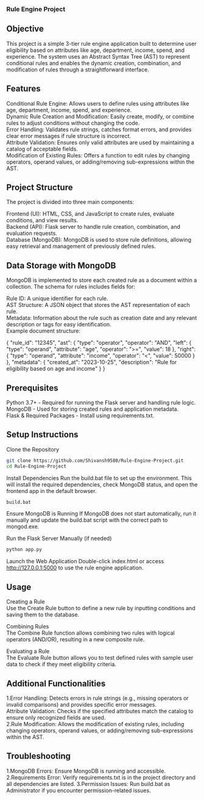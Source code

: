 ### Rule Engine Project

## Objective
This project is a simple 3-tier rule engine application built to determine user eligibility based on attributes like age, department, income, spend, and experience. The system uses an Abstract Syntax Tree (AST) to represent conditional rules and enables the dynamic creation, combination, and modification of rules through a straightforward interface.

## Features
Conditional Rule Engine: Allows users to define rules using attributes like age, department, income, spend, and experience.<br>
Dynamic Rule Creation and Modification: Easily create, modify, or combine rules to adjust conditions without changing the code.<br>
Error Handling: Validates rule strings, catches format errors, and provides clear error messages if rule structure is incorrect.<br>
Attribute Validation: Ensures only valid attributes are used by maintaining a catalog of acceptable fields.<br>
Modification of Existing Rules: Offers a function to edit rules by changing operators, operand values, or adding/removing sub-expressions within the AST.<br>

## Project Structure
The project is divided into three main components:

Frontend (UI): HTML, CSS, and JavaScript to create rules, evaluate conditions, and view results.<br>
Backend (API): Flask server to handle rule creation, combination, and evaluation requests.<br>
Database (MongoDB): MongoDB is used to store rule definitions, allowing easy retrieval and management of previously defined rules.<br>

## Data Storage with MongoDB

MongoDB is implemented to store each created rule as a document within a collection. The schema for rules includes fields for:

Rule ID: A unique identifier for each rule.<br>
AST Structure: A JSON object that stores the AST representation of each rule.<br>
Metadata: Information about the rule such as creation date and any relevant description or tags for easy identification.<br>
Example document structure:

{
    "rule_id": "12345",
    "ast": {
        "type": "operator",
        "operator": "AND",
        "left": { "type": "operand", "attribute": "age", "operator": ">=", "value": 18 },
        "right": { "type": "operand", "attribute": "income", "operator": "<", "value": 50000 }
    },
    "metadata": {
        "created_at": "2023-10-25",
        "description": "Rule for eligibility based on age and income"
    }
}

## Prerequisites

Python 3.7+ - Required for running the Flask server and handling rule logic.<br>
MongoDB - Used for storing created rules and application metadata.<br>
Flask & Required Packages - Install using requirements.txt.


## Setup Instructions
Clone the Repository

```bash
git clone https://github.com/Shivansh9580/Rule-Engine-Project.git
cd Rule-Engine-Project
```

Install Dependencies Run the build.bat file to set up the environment. This will install the required dependencies, check MongoDB status, and open the frontend app in the default browser.

```bash
build.bat
```

Ensure MongoDB is Running If MongoDB does not start automatically, run it manually and update the build.bat script with the correct path to mongod.exe.

Run the Flask Server Manually (if needed)

```bash
python app.py
```

Launch the Web Application Double-click index.html or access http://127.0.0.1:5000 to use the rule engine application.

## Usage

Creating a Rule<br>
Use the Create Rule button to define a new rule by inputting conditions and saving them to the database.

Combining Rules<br>
The Combine Rule function allows combining two rules with logical operators (AND/OR), resulting in a new composite rule.

Evaluating a Rule<br>
The Evaluate Rule button allows you to test defined rules with sample user data to check if they meet eligibility criteria.

## Additional Functionalities

1.Error Handling: Detects errors in rule strings (e.g., missing operators or invalid comparisons) and provides specific error messages.<br>
Attribute Validation: Checks if the specified attributes match the catalog to ensure only recognized fields are used.<br>
2.Rule Modification: Allows the modification of existing rules, including changing operators, operand values, or adding/removing sub-expressions within the AST.


## Troubleshooting
1.MongoDB Errors: Ensure MongoDB is running and accessible.
2.Requirements Error: Verify requirements.txt is in the project directory and all dependencies are listed.
3.Permission Issues: Run build.bat as Administrator if you encounter permission-related issues.
